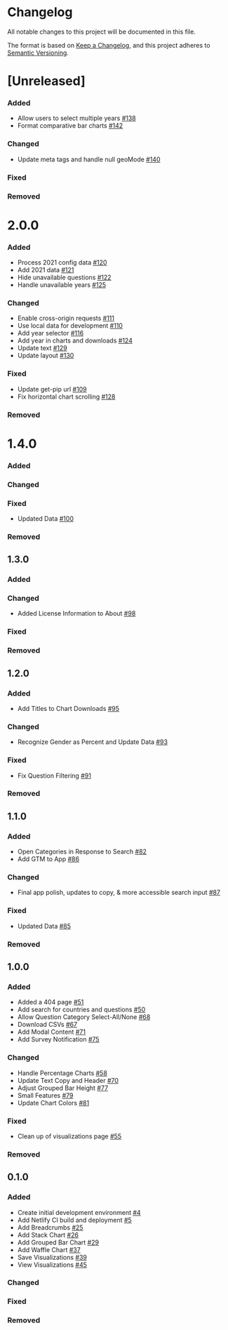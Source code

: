 # Changelog

All notable changes to this project will be documented in this file.

The format is based on [Keep a Changelog](https://keepachangelog.com/en/1.0.0/),
and this project adheres to [Semantic Versioning](https://semver.org/spec/v2.0.0.html).

# [Unreleased]

### Added

- Allow users to select multiple years [#138](https://github.com/azavea/fb-gender-survey-dashboard/pull/138)
- Format comparative bar charts [#142](https://github.com/azavea/fb-gender-survey-dashboard/pull/142)

### Changed

- Update meta tags and handle null geoMode [#140](https://github.com/azavea/fb-gender-survey-dashboard/pull/140)

### Fixed

### Removed

# 2.0.0

### Added

- Process 2021 config data [#120](https://github.com/azavea/fb-gender-survey-dashboard/pull/120)
- Add 2021 data [#121](https://github.com/azavea/fb-gender-survey-dashboard/pull/121)
- Hide unavailable questions [#122](https://github.com/azavea/fb-gender-survey-dashboard/pull/122)
- Handle unavailable years [#125](https://github.com/azavea/fb-gender-survey-dashboard/pull/125)

### Changed

- Enable cross-origin requests [#111](https://github.com/azavea/fb-gender-survey-dashboard/pull/111)
- Use local data for development [#110](https://github.com/azavea/fb-gender-survey-dashboard/pull/110)
- Add year selector [#116](https://github.com/azavea/fb-gender-survey-dashboard/pull/116)
- Add year in charts and downloads [#124](https://github.com/azavea/fb-gender-survey-dashboard/pull/124)
- Update text [#129](https://github.com/azavea/fb-gender-survey-dashboard/pull/129)
- Update layout [#130](https://github.com/azavea/fb-gender-survey-dashboard/pull/130)

### Fixed

- Update get-pip url [#109](https://github.com/azavea/fb-gender-survey-dashboard/pull/109)
- Fix horizontal chart scrolling [#128](https://github.com/azavea/fb-gender-survey-dashboard/pull/128)

### Removed

# 1.4.0

### Added

### Changed

### Fixed

- Updated Data [#100](https://github.com/azavea/fb-gender-survey-dashboard/pull/100)

### Removed

## 1.3.0

### Added

### Changed

- Added License Information to About [#98](https://github.com/azavea/fb-gender-survey-dashboard/pull/98)

### Fixed

### Removed

## 1.2.0

### Added

- Add Titles to Chart Downloads [#95](https://github.com/azavea/fb-gender-survey-dashboard/pull/95)

### Changed

- Recognize Gender as Percent and Update Data [#93](https://github.com/azavea/fb-gender-survey-dashboard/pull/93)

### Fixed

- Fix Question Filtering [#91](https://github.com/azavea/fb-gender-survey-dashboard/pull/91)

### Removed

## 1.1.0

### Added

- Open Categories in Response to Search [#82](https://github.com/azavea/fb-gender-survey-dashboard/pull/82)
- Add GTM to App [#86](https://github.com/azavea/fb-gender-survey-dashboard/pull/86)

### Changed

- Final app polish, updates to copy, & more accessible search input [#87](https://github.com/azavea/fb-gender-survey-dashboard/pull/87)

### Fixed

- Updated Data [#85](https://github.com/azavea/fb-gender-survey-dashboard/pull/85)

### Removed

## 1.0.0

### Added

- Added a 404 page [#51](https://github.com/azavea/fb-gender-survey-dashboard/pull/51)
- Add search for countries and questions [#50](https://github.com/azavea/fb-gender-survey-dashboard/pull/50)
- Allow Question Category Select-All/None [#68](https://github.com/azavea/fb-gender-survey-dashboard/pull/68)
- Download CSVs [#67](https://github.com/azavea/fb-gender-survey-dashboard/pull/67)
- Add Modal Content [#71](https://github.com/azavea/fb-gender-survey-dashboard/pull/71)
- Add Survey Notification [#75](https://github.com/azavea/fb-gender-survey-dashboard/pull/75)

### Changed

- Handle Percentage Charts [#58](https://github.com/azavea/fb-gender-survey-dashboard/pull/58)
- Update Text Copy and Header [#70](https://github.com/azavea/fb-gender-survey-dashboard/pull/70)
- Adjust Grouped Bar Height [#77](https://github.com/azavea/fb-gender-survey-dashboard/pull/77)
- Small Features [#79](https://github.com/azavea/fb-gender-survey-dashboard/pull/79)
- Update Chart Colors [#81](https://github.com/azavea/fb-gender-survey-dashboard/pull/81)

### Fixed

- Clean up of visualizations page [#55](https://github.com/azavea/fb-gender-survey-dashboard/pull/55)

### Removed

## 0.1.0

### Added

- Create initial development environment [#4](https://github.com/azavea/fb-gender-survey-dashboard/pull/4)
- Add Netlify CI build and deployment [#5](https://github.com/azavea/fb-gender-survey-dashboard/pull/5)
- Add Breadcrumbs [#25](https://github.com/azavea/fb-gender-survey-dashboard/pull/25)
- Add Stack Chart [#26](https://github.com/azavea/fb-gender-survey-dashboard/pull/26)
- Add Grouped Bar Chart [#29](https://github.com/azavea/fb-gender-survey-dashboard/pull/29)
- Add Waffle Chart [#37](https://github.com/azavea/fb-gender-survey-dashboard/pull/37)
- Save Visualizations [#39](https://github.com/azavea/fb-gender-survey-dashboard/pull/39)
- View Visualizations [#45](https://github.com/azavea/fb-gender-survey-dashboard/pull/45)

### Changed

### Fixed

### Removed
